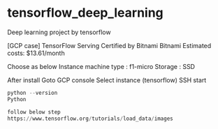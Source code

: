 # tensorflow_deep_learning
Deep learning project by tensorflow

[GCP case]
TensorFlow Serving Certified by Bitnami
Bitnami
Estimated costs: $13.61/month

Choose as below 
Instance machine type : f1-micro
Storage : SSD


After install
Goto GCP console
Select instance (tensorflow)
SSH start


```python
python --version
Python 

follow below step
https://www.tensorflow.org/tutorials/load_data/images
